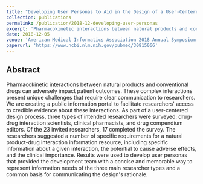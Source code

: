 ```yaml
---
title: "Developing User Personas to Aid in the Design of a User-Centered Natural Product-Drug Interaction Information Resource for Researchers"
collection: publications
permalink: /publication/2018-12-developing-user-personas
excerpt: 'Pharmacokinetic interactions between natural products and conventional drugs can adversely impact patient outcomes. These complex interactions present unique challenges that require clear communication to researchers. We are creating a public information portal to facilitate researchers’ access to credible evidence about these interactions. As part of a user-centered design process, three types of intended researchers were surveyed: drug-drug interaction scientists, clinical pharmacists, and drug compendium editors...'
date: 2018-12-05
venue: 'American Medical Informatics Association 2018 Annual Symposium'
paperurl: 'https://www.ncbi.nlm.nih.gov/pubmed/30815066'
---
```

## Abstract
Pharmacokinetic interactions between natural products and conventional drugs can adversely impact patient outcomes. These complex interactions present unique challenges that require clear communication to researchers. We are creating a public information portal to facilitate researchers' access to credible evidence about these interactions. As part of a user-centered design process, three types of intended researchers were surveyed: drug-drug interaction scientists, clinical pharmacists, and drug compendium editors. Of the 23 invited researchers, 17 completed the survey. The researchers suggested a number of specific requirements for a natural product-drug interaction information resource, including specific information about a given interaction, the potential to cause adverse effects, and the clinical importance. Results were used to develop user personas that provided the development team with a concise and memorable way to represent information needs of the three main researcher types and a common basis for communicating the design's rationale.
